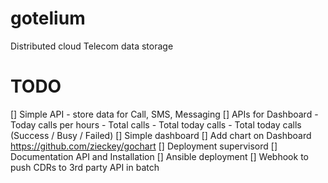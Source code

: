 gotelium
========

Distributed cloud Telecom data storage


TODO
====

 [] Simple API - store data for Call, SMS, Messaging
 [] APIs for Dashboard
    - Today calls per hours
    - Total calls
    - Total today calls
    - Total today calls (Success / Busy / Failed)
 [] Simple dashboard
 [] Add chart on Dashboard https://github.com/zieckey/gochart
 [] Deployment supervisord
 [] Documentation API and Installation
 [] Ansible deployment
 [] Webhook to push CDRs to 3rd party API in batch
